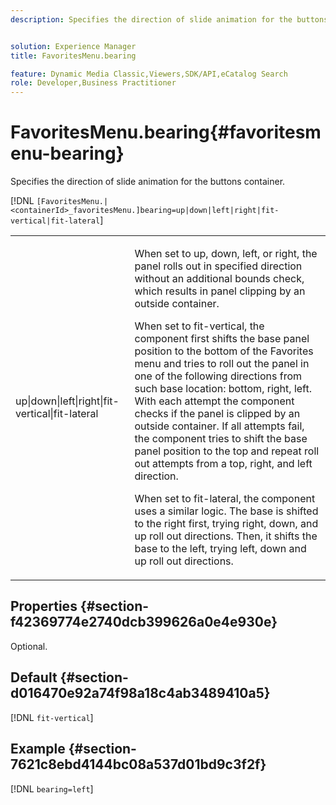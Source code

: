```yaml
---
description: Specifies the direction of slide animation for the buttons container.


solution: Experience Manager
title: FavoritesMenu.bearing

feature: Dynamic Media Classic,Viewers,SDK/API,eCatalog Search
role: Developer,Business Practitioner
---
```


# FavoritesMenu.bearing{#favoritesmenu-bearing}

Specifies the direction of slide animation for the buttons container.

[!DNL `[FavoritesMenu.|<containerId>_favoritesMenu.]bearing=up|down|left|right|fit-vertical|fit-lateral`]

<table id="table_2B109D2F91E64B5382B31921C3780FA5"> 
 <tbody> 
  <tr> 
   <td colname="col1"> <p><span class="codeph"> up|down|left|right|fit-vertical|fit-lateral</span> </p> </td> 
   <td colname="col2"> <p> When set to <span class="codeph"> up</span>, <span class="codeph"> down</span>, <span class="codeph"> left</span>, or <span class="codeph"> right</span>, the panel rolls out in specified direction without an additional bounds check, which results in panel clipping by an outside container. </p> <p>When set to <span class="codeph"> fit-vertical</span>, the component first shifts the base panel position to the bottom of the Favorites menu and tries to roll out the panel in one of the following directions from such base location: bottom, right, left. With each attempt the component checks if the panel is clipped by an outside container. If all attempts fail, the component tries to shift the base panel position to the top and repeat roll out attempts from a top, right, and left direction. </p> <p>When set to <span class="codeph"> fit-lateral</span>, the component uses a similar logic. The base is shifted to the right first, trying right, down, and up roll out directions. Then, it shifts the base to the left, trying left, down and up roll out directions. </p> </td> 
  </tr> 
 </tbody> 
</table>

## Properties {#section-f42369774e2740dcb399626a0e4e930e}

Optional.

## Default {#section-d016470e92a74f98a18c4ab3489410a5}

[!DNL `fit-vertical`]

## Example {#section-7621c8ebd4144bc08a537d01bd9c3f2f}

[!DNL `bearing=left`] 
